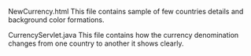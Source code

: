 NewCurrency.html
This file contains sample of few countries details and background color formations.

CurrencyServlet.java
This file contains how the currency denomination changes from one country to another 
it shows clearly.
